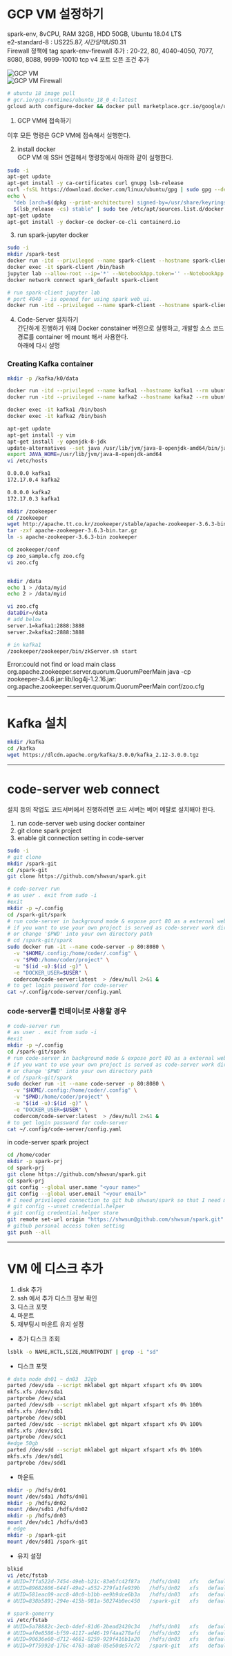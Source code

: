 # GCP VM 설정하기  
spark-env, 8vCPU, RAM 32GB, HDD 50GB, Ubuntu 18.04 LTS  
e2-standard-8 : US$225.87, 시간당 약 US$0.31  
Firewall 정책에 tag spark-env-firewall 추가 : 20-22, 80, 4040-4050, 7077, 8080, 8088, 9999-10010 tcp v4 포트 오픈 조건 추가  
  
![GCP VM](imgs/gcp-vm.png)  
![GCP VM Firewall](imgs/gcp-vm-network-firewall-allow.png)  

```bash
# ubuntu 18 image pull 
# gcr.io/gcp-runtimes/ubuntu_18_0_4:latest
gcloud auth configure-docker && docker pull marketplace.gcr.io/google/ubuntu1804:latest
```

1. GCP VM에 접속하기  

이후 모든 명령은 GCP VM에 접속해서 실행한다. 
  
2. install docker  
GCP VM 에 SSH 연결해서 명령창에서 아래와 같이 실행한다.  
```bash
sudo -i
apt-get update  
apt-get install -y ca-certificates curl gnupg lsb-release
curl -fsSL https://download.docker.com/linux/ubuntu/gpg | sudo gpg --dearmor -o /usr/share/keyrings/docker-archive-keyring.gpg
echo \
  "deb [arch=$(dpkg --print-architecture) signed-by=/usr/share/keyrings/docker-archive-keyring.gpg] https://download.docker.com/linux/ubuntu \
  $(lsb_release -cs) stable" | sudo tee /etc/apt/sources.list.d/docker.list > /dev/null
apt-get update
apt-get install -y docker-ce docker-ce-cli containerd.io
```
  
3. run spark-jupyter docker   
```bash
sudo -i 
mkdir /spark-test
docker run -itd --privileged --name spark-client --hostname spark-client --rm -p 80:8888 -p 4040-4050:4040-4050 -v /spark-test:/tf/notebooks shwsun/jupyter-spark
docker exec -it spark-client /bin/bash
jupyter lab --allow-root --ip='*' --NotebookApp.token='' --NotebookApp.password='' --workspace='/tf/notebooks' > /dev/null 2>&1 &   
docker network connect spark_default spark-client  

# run spark-client jupyter lab 
# port 4040 ~ is opened for using spark web ui.
docker run -itd --privileged --name spark-client --hostname spark-client --rm -p 80:8888 -p 4040-4050:4040-4050 -v /spark-test:/tf/notebooks shwsun/jupyter-spark jupyter lab --allow-root --ip='*' --NotebookApp.token='' --NotebookApp.password='' --workspace='/tf/notebooks' > /dev/null 2>&1 & 
```
  
4. Code-Server 설치하기  
간단하게 진행하기 위해 Docker constainer 버전으로 실행하고, 개발할 소스 코드 경로를 container 에 mount 해서 사용한다.  
아래에 다시 설명  

  
### Creating Kafka container  
```bash
mkdir -p /kafka/k0/data  

docker run -itd --privileged --name kafka1 --hostname kafka1 --rm ubuntu:18.04
docker run -itd --privileged --name kafka2 --hostname kafka2 --rm ubuntu:18.04

docker exec -it kafka1 /bin/bash  
docker exec -it kafka2 /bin/bash 

apt-get update 
apt-get install -y vim 
apt-get install -y openjdk-8-jdk  
update-alternatives --set java /usr/lib/jvm/java-8-openjdk-amd64/bin/java
export JAVA_HOME=/usr/lib/jvm/java-8-openjdk-amd64
vi /etc/hosts  

0.0.0.0 kafka1 
172.17.0.4 kafka2

0.0.0.0 kafka2 
172.17.0.3 kafka1

mkdir /zookeeper
cd /zookeeper 
wget http://apache.tt.co.kr/zookeeper/stable/apache-zookeeper-3.6.3-bin.tar.gz
tar -zxf apache-zookeeper-3.6.3-bin.tar.gz 
ln -s apache-zookeeper-3.6.3-bin zookeeper

cd zookeeper/conf
cp zoo_sample.cfg zoo.cfg
vi zoo.cfg


mkdir /data
echo 1 > /data/myid 
echo 2 > /data/myid

vi zoo.cfg
dataDir=/data
# add below
server.1=kafka1:2888:3888
server.2=kafka2:2888:3888

# in kafka1 
/zookeeper/zookeeper/bin/zkServer.sh start
```

Error:could not find or load main class org.apache.zookeeper.server.quorum.QuorumPeerMain 
java -cp zookeeper-3.4.6.jar:lib/log4j-1.2.16.jar: org.apache.zookeeper.server.quorum.QuorumPeerMain conf/zoo.cfg


---  
# Kafka 설치  
```bash
mkdir /kafka 
cd /kafka 
wget https://dlcdn.apache.org/kafka/3.0.0/kafka_2.12-3.0.0.tgz
```

---  
# code-server web connect
설치 등의 작업도 코드서버에서 진행하려면 코드 서버는 베어 메탈로 설치해야 한다.  

1. run code-server web using docker container  
2. git clone spark project  
3. enable git connection setting in code-server  
  
```bash 
sudo -i
# git clone 
mkdir /spark-git 
cd /spark-git
git clone https://github.com/shwsun/spark.git  

# code-server run 
# as user . exit from sudo -i 
#exit 
mkdir -p ~/.config
cd /spark-git/spark
# run code-server in background mode & expose port 80 as a external web connection port 
# if you want to use your own project is served as code-server work directory, move to that directory and run below.
# or change '$PWD' into your own directory path 
# cd /spark-git/spark
sudo docker run -it --name code-server -p 80:8080 \
  -v "$HOME/.config:/home/coder/.config" \
  -v "$PWD:/home/coder/project" \
  -u "$(id -u):$(id -g)" \
  -e "DOCKER_USER=$USER" \
  codercom/code-server:latest  > /dev/null 2>&1 & 
# to get login password for code-server 
cat ~/.config/code-server/config.yaml 
```
### code-server를 컨테이너로 사용할 경우  
```bash 
# code-server run 
# as user . exit from sudo -i 
#exit 
mkdir -p ~/.config
cd /spark-git/spark
# run code-server in background mode & expose port 80 as a external web connection port 
# if you want to use your own project is served as code-server work directory, move to that directory and run below.
# or change '$PWD' into your own directory path 
# cd /spark-git/spark
sudo docker run -it --name code-server -p 80:8080 \
  -v "$HOME/.config:/home/coder/.config" \
  -v "$PWD:/home/coder/project" \
  -u "$(id -u):$(id -g)" \
  -e "DOCKER_USER=$USER" \
  codercom/code-server:latest  > /dev/null 2>&1 & 
# to get login password for code-server 
cat ~/.config/code-server/config.yaml 
```
in code-server spark project 
```bash
cd /home/coder 
mkdir -p spark-prj 
cd spark-prj
git clone https://github.com/shwsun/spark.git
cd spark-prj 
git config --global user.name "<your name>"
git config --global user.email "<your email>"
# I need privileged connection to git hub shwsun/spark so that I need modifying this project.  
# git config --unset credential.helper
# git config credential.helper store  
git remote set-url origin "https://shwsun@github.com/shwsun/spark.git" 
# github personal access token setting 
git push --all
```

---  
# VM 에 디스크 추가  
1. disk 추가   
2. ssh 에서 추가 디스크 정보 확인  
3. 디스크 포맷    
4. 마운트    
5. 재부팅시 마운트 유지 설정  
  
- 추가 디스크 조회   
```bash
lsblk -o NAME,HCTL,SIZE,MOUNTPOINT | grep -i "sd" 
```
- 디스크 포맷   
```bash
# data node dn01 ~ dn03  32gb  
parted /dev/sda --script mklabel gpt mkpart xfspart xfs 0% 100%
mkfs.xfs /dev/sda1
partprobe /dev/sda1
parted /dev/sdb --script mklabel gpt mkpart xfspart xfs 0% 100%
mkfs.xfs /dev/sdb1
partprobe /dev/sdb1
parted /dev/sdc --script mklabel gpt mkpart xfspart xfs 0% 100%
mkfs.xfs /dev/sdc1
partprobe /dev/sdc1
#edge 50gb
parted /dev/sdd --script mklabel gpt mkpart xfspart xfs 0% 100%
mkfs.xfs /dev/sdd1
partprobe /dev/sdd1
```
- 마운트  
```bash
mkdir -p /hdfs/dn01  
mount /dev/sda1 /hdfs/dn01
mkdir -p /hdfs/dn02  
mount /dev/sdb1 /hdfs/dn02
mkdir -p /hdfs/dn03  
mount /dev/sdc1 /hdfs/dn03
# edge 
mkdir -p /spark-git 
mount /dev/sdd1 /spark-git 
```
- 유지 설정  
```bash
blkid
vi /etc/fstab 
# UUID=7ffa522d-7454-49eb-b21c-83ebfc42f87a   /hdfs/dn01   xfs   defaults,nofail   1   2
# UUID=89682606-644f-49e2-a552-279fa1fe939b   /hdfs/dn02   xfs   defaults,nofail   1   2
# UUID=581eac09-acc8-40c0-b1bb-ee9b9dce6b3a   /hdfs/dn03   xfs   defaults,nofail   1   2
# UUID=838b5891-294e-415b-981a-50274b0ec450   /spark-git   xfs   defaults,nofail   1   2

# spark-gomerry
vi /etc/fstab 
# UUID=5a78882c-2ecb-4def-81d6-2bead2420c34   /hdfs/dn01   xfs   defaults,nofail   1   2
# UUID=af0e8586-bf59-4117-ad46-19f4aa278afd   /hdfs/dn02   xfs   defaults,nofail   1   2
# UUID=90636e60-d712-4661-8259-929f416b1a20   /hdfs/dn03   xfs   defaults,nofail   1   2
# UUID=9f75992d-176c-4763-a8a8-05e50de57c72   /spark-git   xfs   defaults,nofail   1   2
```